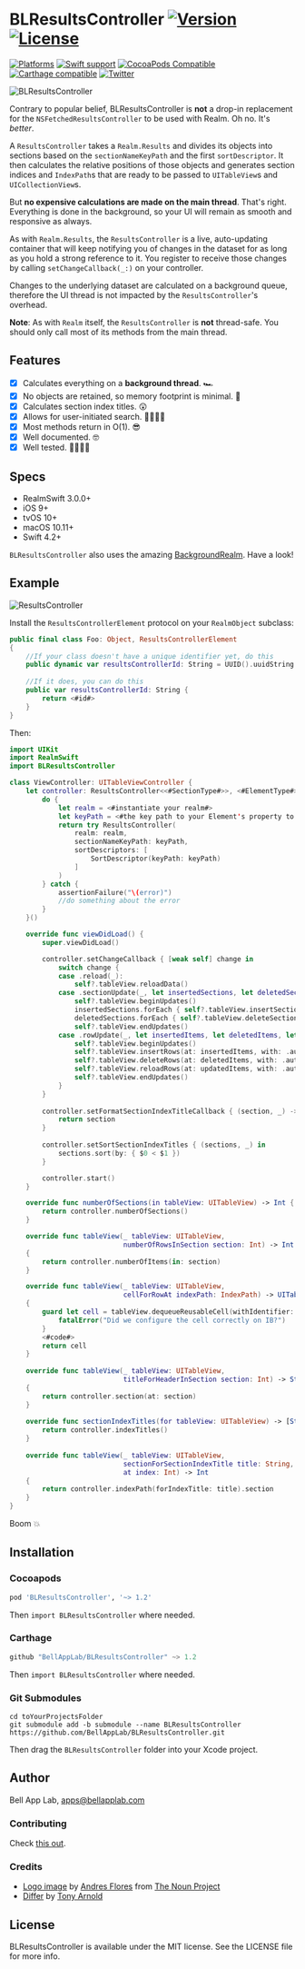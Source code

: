 # BLResultsController [![Version](https://img.shields.io/badge/Version-1.2.10-black.svg?style=flat)](#installation) [![License](https://img.shields.io/cocoapods/l/BLResultsController.svg?style=flat)](#license)

[![Platforms](https://img.shields.io/badge/Platforms-iOS|tvOS|macOS-brightgreen.svg?style=flat)](#installation)
[![Swift support](https://img.shields.io/badge/Swift-4.0%20%7C%204.1%20%7C%204.2-red.svg?style=flat)](#swift-versions-support)
[![CocoaPods Compatible](https://img.shields.io/cocoapods/v/BLResultsController.svg?style=flat&label=CocoaPods)](https://cocoapods.org/pods/BLResultsController)
[![Carthage compatible](https://img.shields.io/badge/Carthage-compatible-4BC51D.svg?style=flat)](https://github.com/Carthage/Carthage)
[![Twitter](https://img.shields.io/badge/Twitter-@BellAppLab-blue.svg?style=flat)](http://twitter.com/BellAppLab)

![BLResultsController](./Images/BLResultsController.png)

Contrary to popular belief, BLResultsController is **not** a drop-in replacement for the `NSFetchedResultsController` to be used with Realm. Oh no. It's _better_.

A `ResultsController` takes a `Realm.Results` and divides its objects into sections based on the `sectionNameKeyPath` and the first `sortDescriptor`. It then calculates the relative positions of those objects and generates section indices and `IndexPath`s that are ready to be passed to `UITableView`s and `UICollectionView`s.

But **no expensive calculations are made on the main thread**. That's right. Everything is done in the background, so your UI will remain as smooth and responsive as always. 

As with `Realm.Results`, the `ResultsController` is a live, auto-updating container that will keep notifying you of changes in the dataset for as long as you hold a strong reference to it. You register to receive those changes by calling `setChangeCallback(_:)` on your controller.

Changes to the underlying dataset are calculated on a background queue, therefore the UI thread is not impacted by the `ResultsController`'s overhead.

**Note**: As with `Realm` itself, the `ResultsController` is **not** thread-safe. You should only call most of its methods from the main thread.

## Features

- [X] Calculates everything on a **background thread**. 🏎
- [X] No objects are retained, so memory footprint is minimal. 👾
- [X] Calculates section index titles. 😲
- [X] Allows for user-initiated search. 🕵️‍♀️🕵️‍♂️
- [X] Most methods return in O(1). 😎
- [X] Well documented. 🤓
- [X] Well tested. 👩‍🔬👨‍🔬

## Specs

* RealmSwift 3.0.0+
* iOS 9+
* tvOS 10+
* macOS 10.11+
* Swift 4.2+

`BLResultsController` also uses the amazing [BackgroundRealm](https://github.com/BellAppLab/BackgroundRealm). Have a look!

## Example

![ResultsController](./Images/results_controller.gif)

Install the `ResultsControllerElement` protocol on your `RealmObject` subclass:

```swift
public final class Foo: Object, ResultsControllerElement
{
    //If your class doesn't have a unique identifier yet, do this
    public dynamic var resultsControllerId: String = UUID().uuidString
    
    //If it does, you can do this
    public var resultsControllerId: String {
        return <#id#>
    }
}
```

Then:

```swift
import UIKit
import RealmSwift
import BLResultsController

class ViewController: UITableViewController {
    let controller: ResultsController<<#SectionType#>>, <#ElementType#>> = {
        do {
            let realm = <#instantiate your realm#>
            let keyPath = <#the key path to your Element's property to be used as a section#>
            return try ResultsController(
                realm: realm,
                sectionNameKeyPath: keyPath,
                sortDescriptors: [
                    SortDescriptor(keyPath: keyPath)
                ]
            )
        } catch {
            assertionFailure("\(error)")
            //do something about the error
        }
    }()

    override func viewDidLoad() {
        super.viewDidLoad()

        controller.setChangeCallback { [weak self] change in
            switch change {
            case .reload(_):
                self?.tableView.reloadData()
            case .sectionUpdate(_, let insertedSections, let deletedSections):
                self?.tableView.beginUpdates()
                insertedSections.forEach { self?.tableView.insertSections($0, with: .automatic) }
                deletedSections.forEach { self?.tableView.deleteSections($0, with: .automatic) }
                self?.tableView.endUpdates()
            case .rowUpdate(_, let insertedItems, let deletedItems, let updatedItems):
                self?.tableView.beginUpdates()
                self?.tableView.insertRows(at: insertedItems, with: .automatic)
                self?.tableView.deleteRows(at: deletedItems, with: .automatic)
                self?.tableView.reloadRows(at: updatedItems, with: .automatic)
                self?.tableView.endUpdates()
            }
        }
        
        controller.setFormatSectionIndexTitleCallback { (section, _) -> String in
            return section
        }
        
        controller.setSortSectionIndexTitles { (sections, _) in
            sections.sort(by: { $0 < $1 })
        }

        controller.start()
    }

    override func numberOfSections(in tableView: UITableView) -> Int {
        return controller.numberOfSections()
    }

    override func tableView(_ tableView: UITableView,
                            numberOfRowsInSection section: Int) -> Int
    {
        return controller.numberOfItems(in: section)
    }

    override func tableView(_ tableView: UITableView,
                            cellForRowAt indexPath: IndexPath) -> UITableViewCell
    {
        guard let cell = tableView.dequeueReusableCell(withIdentifier: <#identifier#>) else {
            fatalError("Did we configure the cell correctly on IB?")
        }
        <#code#>
        return cell
    }
    
    override func tableView(_ tableView: UITableView,
                            titleForHeaderInSection section: Int) -> String?
    {
        return controller.section(at: section)
    }
    
    override func sectionIndexTitles(for tableView: UITableView) -> [String]? {
        return controller.indexTitles()
    }
    
    override func tableView(_ tableView: UITableView,
                            sectionForSectionIndexTitle title: String,
                            at index: Int) -> Int
    {
        return controller.indexPath(forIndexTitle: title).section
    }
}
```

Boom 💥

## Installation

### Cocoapods

```ruby
pod 'BLResultsController', '~> 1.2'
```

Then `import BLResultsController` where needed.

### Carthage

```swift
github "BellAppLab/BLResultsController" ~> 1.2
```

Then `import BLResultsController` where needed.

### Git Submodules

```shell
cd toYourProjectsFolder
git submodule add -b submodule --name BLResultsController https://github.com/BellAppLab/BLResultsController.git
```

Then drag the `BLResultsController` folder into your Xcode project.

## Author

Bell App Lab, apps@bellapplab.com

### Contributing

Check [this out](./CONTRIBUTING.md).

### Credits

- [Logo image](https://thenounproject.com/search/?q=controller&i=316262#) by [Andres Flores](https://thenounproject.com/aflores158) from [The Noun Project](https://thenounproject.com/)
- [Differ](https://github.com/tonyarnold/Differ) by [Tony Arnold](https://github.com/tonyarnold)

## License

BLResultsController is available under the MIT license. See the LICENSE file for more info.
